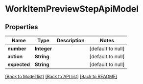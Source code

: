 # WorkItemPreviewStepApiModel
## Properties

| Name | Type | Description | Notes |
|------------ | ------------- | ------------- | -------------|
| **number** | **Integer** |  | [default to null] |
| **action** | **String** |  | [default to null] |
| **expected** | **String** |  | [default to null] |

[[Back to Model list]](../README.md#documentation-for-models) [[Back to API list]](../README.md#documentation-for-api-endpoints) [[Back to README]](../README.md)

